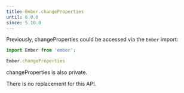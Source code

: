 ```yaml
---
title: Ember.changeProperties
until: 6.0.0
since: 5.10.0
---
```



Previously, changeProperties could be accessed via the `Ember` import:
```js
import Ember from 'ember';

Ember.changeProperties

```
changeProperties is also private.

There is no replacement for this API.
